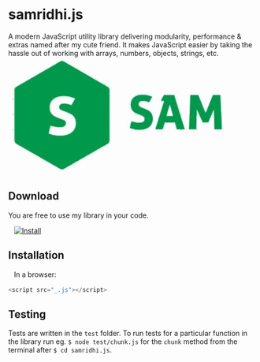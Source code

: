 # samridhi.js
A modern JavaScript utility library delivering modularity, performance &amp; extras named after my cute friend. It makes JavaScript easier by taking the hassle out of working with arrays, numbers, objects, strings, etc.
![](sam.jpg)  
## Download  
You are free to use my library in your code.  

&nbsp;&nbsp;&nbsp;[![Install](https://raw.github.com/jerone/UserScripts/master/_resources/Install-button.jpg)](https://raw.githubusercontent.com/sharmaaditya570191/samridhi.js/master/_.js)  

## Installation
&nbsp;&nbsp;&nbsp;In a browser:  
```javascript
<script src="_.js"></script>
```  
## Testing
Tests are written in the ```test``` folder. To run tests for a particular function in the library run eg. ```$ node test/chunk.js``` for the ```chunk``` method from the terminal after ```$ cd samridhi.js```.












